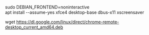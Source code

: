 sudo DEBIAN_FRONTEND=noninteractive \
apt install --assume-yes xfce4 desktop-base dbus-x11 xscreensaver

wget https://dl.google.com/linux/direct/chrome-remote-desktop_current_amd64.deb


